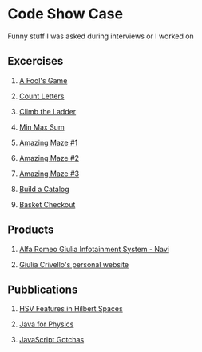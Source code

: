 # Code Show Case
Funny stuff I was asked during interviews or I worked on

## Excercises
1) [A Fool's Game](http://codepen.io/giusedroid/full/xqVexO/)

2) [Count Letters](http://codepen.io/giusedroid/full/RpaEvq/)

3) [Climb the Ladder](http://codepen.io/giusedroid/full/ryeEWP)

4) [Min Max Sum](http://codepen.io/giusedroid/full/mWEjwE)

5) [Amazing Maze #1](http://codepen.io/giusedroid/full/BWzPOm)

6) [Amazing Maze #2](http://codepen.io/giusedroid/full/ZeOMpz)

7) [Amazing Maze #3](http://codepen.io/giusedroid/full/YZWRJG)

8) [Build a Catalog](https://github.com/giusedroid/nap-webdev-test)

9) [Basket Checkout](https://github.com/giusedroid/R3Pi-basket)


## Products
1) [Alfa Romeo Giulia Infotainment System - Navi](https://www.youtube.com/watch?v=VkTD2e51vNA)

2) [Giulia Crivello's personal website](http://www.giuliacrivello.com)


## Pubblications
1) [HSV Features in Hilbert Spaces](https://github.com/giusedroid/articles/blob/master/2017-03-06-Interview-Questions/interview-questions.md)

2) [Java for Physics](http://www.hoepli.it/libro/java-for-physics-lectures-on-object-oriented-programming-for-solving-physics-problems/9788867890507.html)

3) [JavaScript Gotchas](https://giusedroid.blogspot.it/2016/01/javascript-gotchas-part-i-what-i-think.html)

